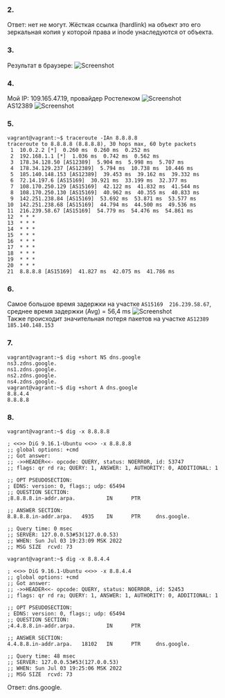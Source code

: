 ### 2.
Ответ: нет не могут. Жёсткая ссылка (hardlink) на объект это его зеркальная копия у которой права и inode унаследуются от объекта.


### 3.
Результат в браузере: ![Screenshot](https://github.com/ASlob/devops-netology/tree/main/images/screen5.png)


### 4.  
Мой IP:  109.165.47.19, провайдер Ростелеком ![Screenshot](https://github.com/ASlob/devops-netology/tree/main/images/screen6.png)   
AS12389 ![Screenshot](https://github.com/ASlob/devops-netology/tree/main/images/screen6.png)


### 5.  
```
vagrant@vagrant:~$ traceroute -IAn 8.8.8.8
traceroute to 8.8.8.8 (8.8.8.8), 30 hops max, 60 byte packets
 1  10.0.2.2 [*]  0.260 ms  0.260 ms  0.252 ms
 2  192.168.1.1 [*]  1.036 ms  0.742 ms  0.562 ms
 3  178.34.128.50 [AS12389]  5.904 ms  5.998 ms  5.707 ms
 4  178.34.129.237 [AS12389]  5.794 ms  10.738 ms  10.446 ms
 5  185.140.148.153 [AS12389]  39.453 ms  39.162 ms  39.332 ms
 6  72.14.197.6 [AS15169]  30.921 ms  33.199 ms  32.377 ms
 7  108.170.250.129 [AS15169]  42.122 ms  41.832 ms  41.544 ms
 8  108.170.250.130 [AS15169]  40.962 ms  40.355 ms  40.833 ms
 9  142.251.238.84 [AS15169]  53.692 ms  53.871 ms  53.577 ms
10  142.251.238.68 [AS15169]  44.794 ms  44.500 ms  49.536 ms
11  216.239.58.67 [AS15169]  54.779 ms  54.476 ms  54.861 ms
12  * * *
13  * * *
14  * * *
15  * * *
16  * * *
17  * * *
18  * * *
19  * * *
20  * * *
21  8.8.8.8 [AS15169]  41.827 ms  42.075 ms  41.786 ms
```


### 6.  
Самое большое время задержки на участке ```AS15169  216.239.58.67```, среднее время задержки (Avg) = 56,4 ms ![Screenshot](https://github.com/ASlob/devops-netology/tree/main/images/screen7.png)   
Также происходит значительная потеря пакетов на участке ```AS12389  185.140.148.153```


### 7.
```
vagrant@vagrant:~$ dig +short NS dns.google
ns3.zdns.google.
ns1.zdns.google.
ns2.zdns.google.
ns4.zdns.google.
vagrant@vagrant:~$ dig +short A dns.google
8.8.4.4
8.8.8.8
```


### 8.
```
vagrant@vagrant:~$ dig -x 8.8.8.8

; <<>> DiG 9.16.1-Ubuntu <<>> -x 8.8.8.8
;; global options: +cmd
;; Got answer:
;; ->>HEADER<<- opcode: QUERY, status: NOERROR, id: 53747
;; flags: qr rd ra; QUERY: 1, ANSWER: 1, AUTHORITY: 0, ADDITIONAL: 1

;; OPT PSEUDOSECTION:
; EDNS: version: 0, flags:; udp: 65494
;; QUESTION SECTION:
;8.8.8.8.in-addr.arpa.          IN      PTR

;; ANSWER SECTION:
8.8.8.8.in-addr.arpa.   4935    IN      PTR     dns.google.

;; Query time: 0 msec
;; SERVER: 127.0.0.53#53(127.0.0.53)
;; WHEN: Sun Jul 03 19:23:09 MSK 2022
;; MSG SIZE  rcvd: 73
```
```
vagrant@vagrant:~$ dig -x 8.8.4.4

; <<>> DiG 9.16.1-Ubuntu <<>> -x 8.8.4.4
;; global options: +cmd
;; Got answer:
;; ->>HEADER<<- opcode: QUERY, status: NOERROR, id: 52453
;; flags: qr rd ra; QUERY: 1, ANSWER: 1, AUTHORITY: 0, ADDITIONAL: 1

;; OPT PSEUDOSECTION:
; EDNS: version: 0, flags:; udp: 65494
;; QUESTION SECTION:
;4.4.8.8.in-addr.arpa.          IN      PTR

;; ANSWER SECTION:
4.4.8.8.in-addr.arpa.   18102   IN      PTR     dns.google.

;; Query time: 48 msec
;; SERVER: 127.0.0.53#53(127.0.0.53)
;; WHEN: Sun Jul 03 19:25:06 MSK 2022
;; MSG SIZE  rcvd: 73
```
Ответ: dns.google.
